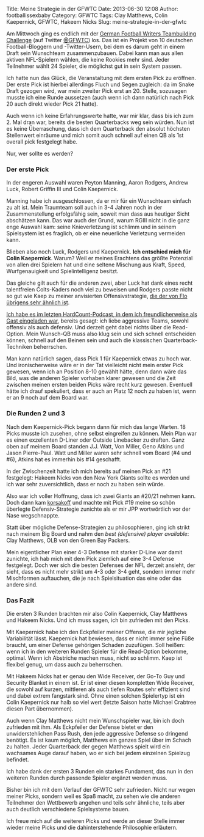 Title: Meine Strategie in der GFWTC
Date: 2013-06-30 12:08
Author: footballissexbaby
Category: GFWTC
Tags: Clay Matthews, Colin Kaepernick, GFWTC, Hakeem Nicks
Slug: meine-strategie-in-der-gfwtc

Am Mittwoch ging es endlich mit der [German Football Writers Teambuilding Challenge][]
(auf Twitter [@GFWTC][]) los. Das ist ein
Projekt von 10 deutschen Football-Bloggern und -Twitter-Usern, bei dem
es darum geht in einem Draft sein Wunschteam zusammenzubauen. Dabei kann
man aus allen aktiven NFL-Spielern wählen, die keine Rookies mehr sind.
Jeder Teilnehmer wählt 24 Spieler, die möglichst gut in sein System
passen.

Ich hatte nun das Glück, die Veranstaltung mit dem ersten Pick zu
eröffnen. Der erste Pick ist hierbei allerdings Fluch und Segen
zugleich: da im Snake Draft gezogen wird, war mein zweiter Pick erst an
20. Stelle, sozusagen musste ich eine Runde aussetzen (auch wenn ich
dann natürlich nach Pick 20 auch direkt wieder Pick 21 hatte).

Auch wenn ich keine Erfahrungswerte hatte, war mir klar, dass bis ich
zum 2. Mal dran war, bereits die besten Quarterbacks weg sein würden.
Nun ist es keine Überraschung, dass ich dem Quarterback den absolut
höchsten Stellenwert einräume und mich somit auch schnell auf einen QB
als 1st overall pick festgelegt habe.

Nur, wer sollte es werden?

### Der erste Pick

In der engeren Auswahl waren Peyton Manning, Aaron Rodgers, Andrew Luck,
Robert Griffin III und Colin Kaepernick.

Manning habe ich ausgeschlossen, da er mir für ein Wunschteam einfach zu
alt ist. Mein Traumteam soll auch in 3-4 Jahren noch in der
Zusammenstellung erfolgsfähig sein, soweit man dass aus heutiger Sicht
abschätzen kann. Das war auch der Grund, warum RGIII nicht in die ganz
enge Auswahl kam: seine Knieverletzung ist schlimm und in seinem
Spielsystem ist es fraglich, ob er eine neuerliche Verletzung vermeiden
kann.

Blieben also noch Luck, Rodgers und Kaepernick. **Ich entschied mich für
Colin Kaepernick**. Warum? Weil er meines Erachtens das größte Potenzial
von allen drei Spielern hat und eine seltene Mischung aus Kraft, Speed,
Wurfgenauigkeit und Spielintelligenz besitzt.

Das gleiche gilt auch für die anderen zwei, aber Luck hat dank eines
recht talentfreien Colts-Kaders noch viel zu beweisen und Rodgers passte
nicht so gut wie Kaep zu meiner anvisierten Offensivstrategie, [die der
von Flo übrigens sehr ähnlich ist][].

[Ich habe es im letzten HardCount-Podcast, in dem ich freundlicherweise
als Gast eingeladen war](http://hardcount.wordpress.com/2013/06/26/hcp-6-der-erste-gast/), 
bereits gesagt: ich liebe aggressive Teams,
sowohl offensiv als auch defensiv. Und derzeit geht dabei nichts über
die Read-Option. Mein Wunsch-QB muss also klug sein und sich schnell
entscheiden können, schnell auf den Beinen sein und auch die klassischen
Quarterback-Techniken beherrschen.

Man kann natürlich sagen, dass Pick 1 für Kaepernick etwas zu hoch war.
Und ironischerweise wäre er in der Tat vielleicht nicht mein erster Pick
gewesen, wenn ich an Position 8-10 gewählt hätte, denn dann wäre das
Bild, was die anderen Spieler vorhaben klarer gewesen und die Zeit
zwischen meinen ersten beiden Picks wäre recht kurz gewesen. Eventuell
hätte ich drauf spekuliert, dass er auch an Platz 12 noch zu haben ist,
wenn er an 9 noch auf dem Board war.

### Die Runden 2 und 3

Nach dem Kaepernick-Pick begann dann für mich das lange Warten. 18 Picks
musste ich zusehen, ohne selbst eingreifen zu können. Mein Plan war es
einen exzellenten D-Liner oder Outside Linebacker zu draften. Ganz oben
auf meinem Board standen J.J. Watt, Von Miller, Geno Atkins und Jason
Pierre-Paul. Watt und Miller waren sehr schnell vom Board (\#4 und \#6),
Atkins hat es immerhin bis \#14 geschafft.

In der Zwischenzeit hatte ich mich bereits auf meinen Pick an \#21
festgelegt: Hakeem Nicks von den New York Giants sollte es werden und
ich war sehr zuversichtlich, dass er noch zu haben sein würde.

Also war ich voller Hoffnung, dass ich zwei Giants an \#20/21 nehmen
kann. Doch dann kam [korsakoff][] und machte mit Pick \#19 meine so
schön überlegte Defensiv-Strategie zunichte als er mir JPP wortwörtlich
vor der Nase wegschnappte.

Statt über mögliche Defense-Strategien zu philosophieren, ging ich
strikt nach meinem Big Board und nahm den *best (defensive) player
available*: Clay Matthews, OLB von den Green Bay Packers.

Mein eigentlicher Plan einer 4-3 Defense mit starker D-Line war damit
zunichte, ich hab mich mit dem Pick ziemlich auf eine 3-4 Defense
festgelegt. Doch wer sich die besten Defenses der NFL derzeit ansieht,
der sieht, dass es nicht mehr strikt um 4-3 oder 3-4 geht, sondern immer
mehr Mischformen auftauchen, die je nach Spielsituation das eine oder
das andere sind.

### Das Fazit

Die ersten 3 Runden brachten mir also Colin Kaepernick, Clay Matthews
und Hakeem Nicks. Und ich muss sagen, ich bin zufrieden mit den Picks.

Mit Kaepernick habe ich den Eckpfeiler meiner Offense, die mir jegliche
Variabilität lässt. Kaepernick hat bewiesen, dass er nicht immer seine
Füße braucht, um einer Defense gehörigen Schaden zuzufügen. Soll heißen:
wenn ich in den weiteren Runden Spieler für die Read-Option bekomme,
optimal. Wenn ich Abstriche machen muss, nicht so schlimm. Kaep ist
flexibel genug, um dass auch zu beherrschen.

Mit Hakeem Nicks hat er genau den Wide Receiver, der Go-To Guy und
Security Blanket in einem ist. Er ist einer diesen kompletten Wide
Receiver, die sowohl auf kurzen, mittleren als auch tiefen Routes sehr
effizient sind und dabei extrem fangstark sind. Ohne einen solchen
Spielertyp ist ein Colin Kaepernick nur halb so viel wert (letzte Saison
hatte Michael Crabtree diesen Part übernommen).

Auch wenn Clay Matthews nicht mein Wunschspieler war, bin ich doch
zufrieden mit ihm. Als Eckpfeiler der Defense bietet er den
unwiderstehlichen Pass Rush, den jede aggressive Defense so dringend
benötigt. Es ist kaum möglich, Matthews ein ganzes Spiel über im Schach
zu halten. Jeder Quarterback der gegen Matthews spielt wird ein
wachsames Auge darauf haben, wo er sich bei jedem einzelnen Spielzug
befindet.

Ich habe dank der ersten 3 Runden ein starkes Fundament, das nun in den
weiteren Runden durch passende Spieler ergänzt werden muss.

Bisher bin ich mit dem Verlauf der GFWTC sehr zufrieden. Nicht nur wegen
meiner Picks, sondern weil es Spaß macht, zu sehen wie die anderen
Teilnehmer den Wettbewerb angehen und teils sehr ähnliche, teils aber
auch deutlich verschiedene Spielsysteme bauen.

Ich freue mich auf die weiteren Picks und werde an dieser Stelle immer
wieder meine Picks und die dahinterstehende Philosophie erläutern.

  [German Football Writers Teambuilding Challenge]: http://gfwtc.de
  [@GFWTC]: http://twitter.com/GFWTC
  [die der von Flo übrigens sehr ähnlich ist]: http://hardcount.wordpress.com/2013/06/28/gfwtc-log-flo-meine-ersten-beiden-runden/
  [korsakoff]: http://sidelinereporter.wordpress.com
